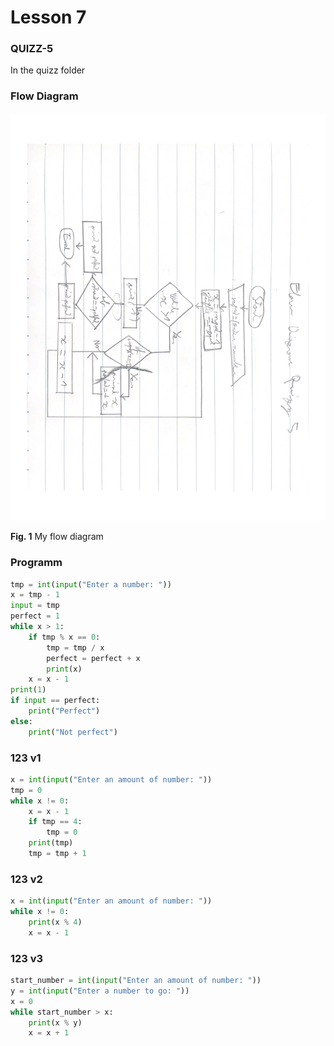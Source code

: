 # Lesson 7
### QUIZZ-5
In the quizz folder
### Flow Diagram
![](Images/Lesson-7_Flow-Diagram.jpg)

 **Fig. 1** My flow diagram
### Programm
```.py
tmp = int(input("Enter a number: "))
x = tmp - 1
input = tmp
perfect = 1
while x > 1:
    if tmp % x == 0:
        tmp = tmp / x
        perfect = perfect + x
        print(x)
    x = x - 1
print(1)
if input == perfect:
    print("Perfect")
else:
    print("Not perfect")
```
### 123 v1
```.py
x = int(input("Enter an amount of number: "))
tmp = 0
while x != 0:
    x = x - 1
    if tmp == 4:
        tmp = 0
    print(tmp)
    tmp = tmp + 1

```
### 123 v2
```.py
x = int(input("Enter an amount of number: "))
while x != 0:
    print(x % 4)
    x = x - 1

```
### 123 v3
```.py
start_number = int(input("Enter an amount of number: "))
y = int(input("Enter a number to go: "))
x = 0
while start_number > x:
    print(x % y)
    x = x + 1
```
